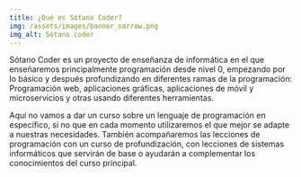 ```yaml
---
title: ¿Qué es Sótano Coder?
img: /assets/images/banner_narrow.png
img_alt: Sótano coder
---
```

Sótano Coder es un proyecto de enseñanza de informática en el que enseñaremos
principalmente programación desde nivel 0, empezando por lo básico y después
profundizando en diferentes ramas de la programación: Programación web, 
aplicaciones gráficas, aplicaciones de móvil y microservicios y otras usando diferentes
herramientas.

Aquí no vamos a dar un curso sobre un lenguaje de programación en específico, si
no que en cada momento utilizaremos el que mejor se adapte a nuestras necesidades.
También acompañaremos las lecciones de programación con un curso de profundización,
con lecciones de sistemas informáticos que servirán de base o ayudarán a complementar
los conocimientos del curso principal.
